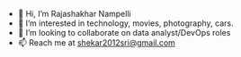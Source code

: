 - 👋 Hi, I’m Rajashakhar Nampelli 
- 👀 I’m interested in technology, movies, photography, cars.
- 💞️ I’m looking to collaborate on data analyst/DevOps roles
- 📫 Reach me at shekar2012sri@gmail.com

<!---
shekar2012sri/shekar2012sri is a ✨ special ✨ repository because its `README.md` (this file) appears on your GitHub profile.
You can click the Preview link to take a look at your changes.
--->
